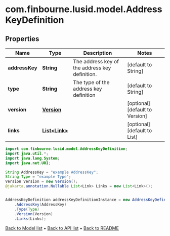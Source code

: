 # com.finbourne.lusid.model.AddressKeyDefinition

## Properties

Name | Type | Description | Notes
------------ | ------------- | ------------- | -------------
**addressKey** | **String** | The address key of the address key definition. | [default to String]
**type** | **String** | The type of the address key definition | [default to String]
**version** | [**Version**](Version.md) |  | [optional] [default to Version]
**links** | [**List&lt;Link&gt;**](Link.md) |  | [optional] [default to List<Link>]

```java
import com.finbourne.lusid.model.AddressKeyDefinition;
import java.util.*;
import java.lang.System;
import java.net.URI;

String AddressKey = "example AddressKey";
String Type = "example Type";
Version Version = new Version();
@jakarta.annotation.Nullable List<Link> Links = new List<Link>();


AddressKeyDefinition addressKeyDefinitionInstance = new AddressKeyDefinition()
    .AddressKey(AddressKey)
    .Type(Type)
    .Version(Version)
    .Links(Links);
```


[Back to Model list](../README.md#documentation-for-models) &#8226; [Back to API list](../README.md#documentation-for-api-endpoints) &#8226; [Back to README](../README.md)
